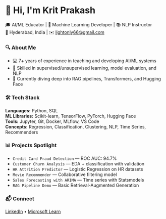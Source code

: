 # 👋 Hi, I'm Krit Prakash

🎓 AI/ML Educator | 🧠 Machine Learning Developer | 📚 NLP Instructor  
📍 Hyderabad, India | ✉️ lightonly66@gmail.com  


### 🔍 About Me
- 💻 7+ years of experience in teaching and developing AI/ML systems
- 🧪 Skilled in supervised/unsupervised learning, model evaluation, and NLP
- 🚀 Currently diving deep into RAG pipelines, Transformers, and Hugging Face


### 🛠️ Tech Stack
**Languages:** Python, SQL  
**ML Libraries:** Scikit-learn, TensorFlow, PyTorch, Hugging Face  
**Tools:** Jupyter, Git, Docker, MLflow, VS Code  
**Concepts:** Regression, Classification, Clustering, NLP, Time Series, Recommenders


### 📊 Projects Spotlight
- `Credit Card Fraud Detection` — ROC AUC: 94.7%  
- `Customer Churn Analysis` — EDA + classification with validation  
- `HR Attrition Predictor` — Logistic Regression on HR datasets  
- `Movie Recommender` — Collaborative filtering model  
- `Sales Forecasting with ARIMA` — Time series with Statsmodels  
- `RAG Pipeline Demo` — Basic Retrieval-Augmented Generation

### 📬 Connect
[LinkedIn](https://linkedin.com/in/krit-prakash-9a32a1246) • [Microsoft Learn](https://learn.microsoft.com/en-us/users/lightonly66-2463/)
